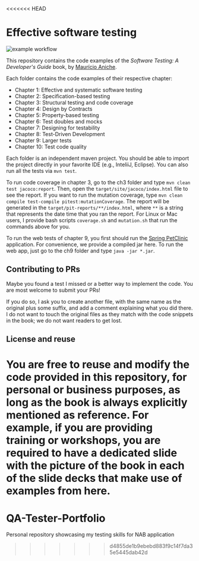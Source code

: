 <<<<<<< HEAD
# Effective software testing

![example workflow](https://github.com/effective-software-testing/code/actions/workflows/tests.yml/badge.svg)

This repository contains the code examples of the _Software Testing: A Developer's Guide_ book, by [Maurício Aniche](https://www.mauricioaniche.com).

Each folder contains the code examples of their respective chapter:

* Chapter 1: Effective and systematic software testing
* Chapter 2: Specification-based testing
* Chapter 3: Structural testing and code coverage
* Chapter 4: Design by Contracts
* Chapter 5: Property-based testing
* Chapter 6: Test doubles and mocks
* Chapter 7: Designing for testability
* Chapter 8: Test-Driven Development
* Chapter 9: Larger tests
* Chapter 10: Test code quality

Each folder is an independent maven project. You should be able to import the project directly in your favorite IDE (e.g., InteliiJ, Eclipse). You can also run all the tests via `mvn test`.

To run code coverage in chapter 3, go to the ch3 folder and type `mvn clean test jacoco:report`. Then, open the `target/site/jacoco/index.html` file to see the report. If you want to run the mutation coverage, type `mvn clean compile test-compile pitest:mutationCoverage`. The report will be generated in the `target/pit-reports/**/index.html`, where `**` is a string that represents the date time that you ran the report. For Linux or Mac users, I provide bash scripts `coverage.sh` and `mutation.sh` that run the commands above for you.

To run the web tests of chapter 9, you first should run the [Spring PetClinic](https://github.com/spring-projects/spring-petclinic) application. For convenience, we provide a compiled jar here. To run the web app, just go to the ch9 folder and type `java -jar *.jar`.

## Contributing to PRs

Maybe you found a test I missed or a better way to implement the code. You are most welcome to submit your PRs! 

If you do so, I ask you to create another file, with the same name as the original plus some suffix, and add a comment explaining what you did there. I do not want to touch the original files as they match with the code snippets in the book; we do not want readers to get lost.

## License and reuse

You are free to reuse and modify the code provided in this repository, for personal or business purposes, as long as the book is always explicitly mentioned as reference. For example, if you are providing training or workshops, you are required to have a dedicated slide with the picture of the book in each of the slide decks that make use of examples from here.
=======
# QA-Tester-Portfolio
Personal repository showcasing my testing skills for NAB application
>>>>>>> d4855de1b9ebebd883f9c14f7da35e5445dab42d
